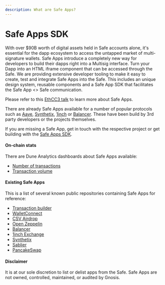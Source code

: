 ```yaml
---
description: What are Safe Apps?
---
```


# Safe Apps SDK

With over $90B worth of digital assets held in Safe accounts alone, it's essential for the dapp ecosystem to access the untapped market of multi-signature wallets. Safe Apps introduce a completely new way for developers to build their dapps right into a Multisig interface. Turn your Dapp into an HTML iframe component that can be accessed through the Safe. We are providing extensive developer tooling to make it easy to create, test and integrate Safe Apps into the Safe. This includes an unique design system, reusable components and a Safe App SDK that facilitates the Safe App <> Safe communication.

Please refer to this [EthCC3 talk](https://www.youtube.com/watch?v=1GirpNHZPJM&t=168s) to learn more about Safe Apps.

There are already Safe Apps available for a number of popular protocols such as [Aave](https://aave.com), [Synthetix](https://synthetix.io), [1inch](https://1inch.exchange) or [Balancer](https://balancer.finance). These have been build by 3rd party developers or the projects themselves.

If you are missing a Safe App, get in touch with the respective project or get building with the [Safe Apps SDK](./get-started.md).

#### On-chain stats

There are Dune Analytics dashboards about Safe Apps available:

* [Number of transactions](https://explore.duneanalytics.com/dashboard/gnosis-safe---safe-apps-transactions)
* [Transaction volume](https://explore.duneanalytics.com/dashboard/gnosis-safe---safe-apps-volume)

#### Existing Safe Apps

This is a list of several known public repositories containing Safe Apps for reference:

* [Transaction builder](https://github.com/safe-global/safe-react-apps/tree/development/apps/tx-builder)
* [WalletConnect](https://github.com/safe-global/safe-react-apps/tree/development/apps/wallet-connect)
* [CSV Airdrop](https://github.com/bh2smith/safe-airdrop)
* [Open Zeppelin](https://github.com/OpenZeppelin/upgrades-safe-app)
* [Balancer](https://github.com/balancer-labs/frontend-v2)
* [1inch Exchange](https://github.com/CryptoManiacsZone/gnosis.1inch.exchange)
* [Synthetix](https://github.com/protofire/safe-app-synthetix-mintr)
* [Sablier](https://github.com/sablierhq/safe-app)
* [PancakeSwap](https://github.com/pancakeswap/pancake-frontend)

#### Disclaimer

It is at our sole discretion to list or delist apps from the Safe. Safe Apps are not owned, controlled, maintained, or audited by Gnosis.
